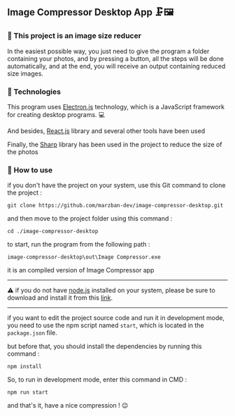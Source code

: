 ## Image Compressor Desktop App 🗜️🖼️️

### 🔵 This project is an image size reducer

In the easiest possible way, you just need to give the program a folder containing your photos, and by pressing a button, all the steps will be done automatically, and at the end, you will receive an output containing reduced size images.

### 🔵 Technologies
This program uses [Electron.js](https://www.electronjs.org/) technology, which is a JavaScript framework for creating desktop programs. 💻

And besides, [React.js](https://react.dev/) library and several other tools have been used

Finally, the [Sharp](https://sharp.pixelplumbing.com/) library has been used in the project to reduce the size of the photos

### 🔵 How to use

if you don't have the project on your system, use this Git command to clone the project :
```
git clone https://github.com/marzban-dev/image-compressor-desktop.git
```
and then move to the project folder using this command :
```
cd ./image-compressor-desktop
```
to start, run the program from the following path :
```text
image-compressor-desktop\out\Image Compressor.exe
```
it is an compiled version of Image Compressor app

---

⚠️ if you do not have [node.js](https://nodejs.org) installed on your system, please be sure to download and install it from this [link](https://nodejs.org).

---

if you want to edit the project source code and run it in development mode, you need to use the npm script named `start`, which is located in the `package.json` file.

but before that, you should install the dependencies by running this command :
```
npm install
```

So, to run in development mode, enter this command in CMD :
```
npm run start
```

and that's it,  have a nice compression ! 😉